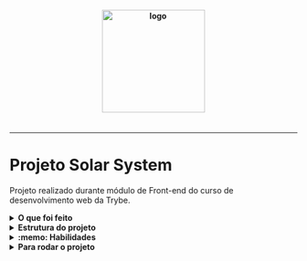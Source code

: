 <h4 align="center">
  <img width="180px" alt="logo" src="https://user-images.githubusercontent.com/100851855/229926596-142ae8b7-71dd-405d-8bbd-1a6be2eba431.png" />
  <br /><br />
</h4>

<hr />

# Projeto Solar System

Projeto realizado durante módulo de Front-end do curso de desenvolvimento web da Trybe.

<details>
  <summary><strong>O que foi feito</strong></summary>

  <p>
  Neste projeto, foi desenvolvido uma página utilizando o biblioteca React para listar todos os planetas do Sistema Solar e também algumas das missões espaciais mais conhecidas. Colocando em prática alguns dos conceitos básicos de React: componentes, props e composição de componentes.
  </p>

  Como ficou:
  
  ![imagem da página](public/examples/req10.png)

</details>
<details>
  <summary><strong>Estrutura do projeto</strong></summary>

  - As imagens foram fornecidas pela Trybe: ```public/planets```;

</details>

<details>
  <summary><strong>:memo: Habilidades</strong></summary><br />

  - Utilizar JSX no React;
  - Utilizar corretamente o método render() para renderizar seus componentes;
  - Utilizar import para trazer componentes em diferentes arquivos;
  - Criar componentes de classe em React;
  - Criar múltiplos componentes a partir de um array;
  - Fazer uso de props corretamente;
  - Fazer uso de PropTypes para validar as props de um componente.

</details>
<details>
  <summary><strong>Para rodar o projeto</strong></summary></br>

  - Clone o projeto desse repositório para sua máquina;
  - Execute ```npm install```;
  - Execute ```npm start``` rodar a aplicação;
  
</details>
